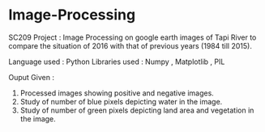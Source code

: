 # Image-Processing
SC209 Project : Image Processing on google earth images of Tapi River to compare the situation of 2016 with that of previous years (1984 till 2015).

Language used : Python
Libraries used : Numpy , Matplotlib , PIL

Ouput Given :
1. Processed images showing positive and negative images.
2. Study of number of blue pixels depicting water in the image.
3. Study of number of green pixels depicting land area and vegetation in the image.
